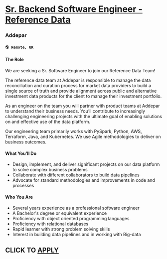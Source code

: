 # [Sr. Backend Software Engineer - Reference Data](https://www.remotewlb.com/apply/sr-backend-software-engineer-reference-data)  
### Addepar  
#### `🌎 Remote, UK`  

#### The Role

We are seeking a Sr. Software Engineer to join our Reference Data Team!

The reference data team at Addepar is responsible to manage the data reconciliation and curation process for market data providers to build a single source of truth and provide alignment across public and alternative investment data products for the client to manage their investment portfolio.

As an engineer on the team you will partner with product teams at Addepar to understand their business needs. You’ll contribute to increasingly challenging engineering projects with the ultimate goal of enabling solutions on and effective use of the data platform.

Our engineering team primarily works with PySpark, Python, AWS, Terraform, Java, and Kubernetes. We use Agile methodologies to deliver on business outcomes.

#### What You’ll Do

  * Design, implement, and deliver significant projects on our data platform to solve complex business problems
  * Collaborate with different collaborators to build data pipelines
  * Advocate for standard methodologies and improvements in code and processes

#### Who You Are

  * Several years experience as a professional software engineer
  * A Bachelor's degree or equivalent experience
  * Proficiency with object oriented programming languages
  * Proficiency with relational databases
  * Rapid learner with strong problem solving skills
  * Interest in building data pipelines and in working with Big-data

  
## CLICK TO [APPLY](https://www.remotewlb.com/apply/sr-backend-software-engineer-reference-data)

